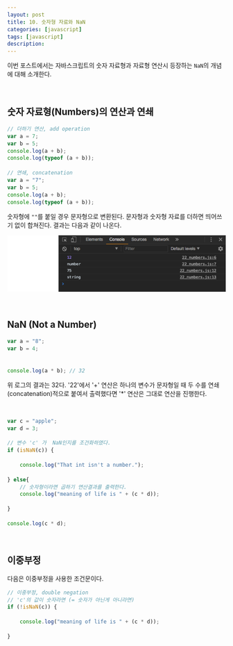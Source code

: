 ```yaml
---
layout: post
title: 10. 숫자형 자료와 NaN
categories: [javascript]
tags: [javascript]
description: 
---
```


이번 포스트에서는 자바스크립트의 숫자 자료형과 자료형 연산시 등장하는 `NaN`의 개념에 대해 소개한다.

<br>

## 숫자 자료형(Numbers)의 연산과 연쇄

```js
// 더하기 연산, add operation
var a = 7;
var b = 5; 
console.log(a + b);
console.log(typeof (a + b));

// 연쇄, concatenation
var a = "7";
var b = 5; 
console.log(a + b);
console.log(typeof (a + b));
```

숫자형에 `""`를 붙일 경우 문자형으로 변환된다. 문자형과 숫자형 자료를 더하면 띄어쓰기 없이 합쳐진다. 결과는 다음과 같이 나온다.

![number](https://github.com/juliahwang/juliahwang.github.io/blob/master/_posts/images/2017-10-19/number.png?raw=true)

<br>

## NaN (Not a Number)

```js
var a = "8";
var b = 4;


console.log(a * b); // 32
```

위 로그의 결과는 32다. '22'에서 '+' 연산은 하나의 변수가 문자형일 때 두 수를 연쇄(concatenation)적으로 붙여서 출력했다면 '*' 연산은 그대로 연산을 진행한다. 

<br>

```js
var c = "apple";
var d = 3;

// 변수 'c' 가  NaN인지를 조건화하였다.
if (isNaN(c)) {
    
    console.log("That int isn't a number.");
    
} else{
    // 숫자형이라면 곱하기 연산결과를 출력한다.
    console.log("meaning of life is " + (c * d));

}

console.log(c * d);
```

<br>

## 이중부정 

다음은 이중부정을 사용한 조건문이다.

```js
// 이중부정, double negation
// 'c'의 값이 숫자라면 (= 숫자가 아닌게 아니라면)
if (!isNaN(c)) {
    
    console.log("meaning of life is " + (c * d));
    
}
```

<br>

